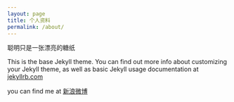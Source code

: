 ```yaml
---
layout: page
title: 个人资料 
permalink: /about/
---
```


聪明只是一张漂亮的糖纸

This is the base Jekyll theme. You can find out more info about customizing your Jekyll theme, as well as basic Jekyll usage documentation at [jekyllrb.com](http://jekyllrb.com/)

you can find me at [新浪微博](http://weibo.com/u/2459631991/home?wvr=5)